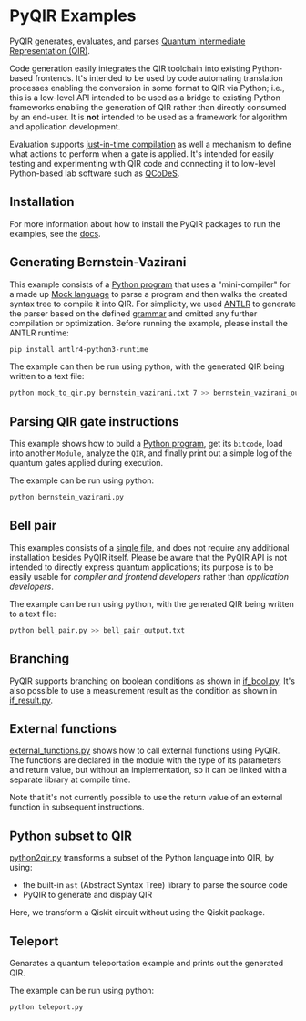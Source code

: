 # PyQIR Examples

PyQIR generates, evaluates, and parses
[Quantum Intermediate Representation (QIR)](https://github.com/qir-alliance/qir-spec).

Code generation easily integrates the QIR toolchain into existing Python-based
frontends. It's intended to be used by code automating translation processes
enabling the conversion in some format to QIR via Python; i.e., this is a
low-level API intended to be used as a bridge to existing Python frameworks
enabling the generation of QIR rather than directly consumed by an end-user. It
is **not** intended to be used as a framework for algorithm and application
development.

Evaluation supports
[just-in-time compilation](https://en.wikipedia.org/wiki/Just-in-time_compilation)
as well a mechanism to define what actions to perform when a gate is applied.
It's intended for easily testing and experimenting with QIR code and connecting
it to low-level Python-based lab software such as
[QCoDeS](https://qcodes.github.io/Qcodes/examples/15_minutes_to_QCoDeS.html#Introduction).

## Installation

For more information about how to install the PyQIR packages to run the examples, see the [docs](https://www.qir-alliance.org/pyqir/).

## Generating Bernstein-Vazirani

This example consists of a [Python program](mock_to_qir.py) that uses a
"mini-compiler" for a made up [Mock language](mock_language) to parse a program
and then walks the created syntax tree to compile it into QIR. For simplicity,
we used [ANTLR](https://www.antlr.org/) to generate the parser based on the
defined [grammar](mock_language/MockLanguage.g4) and omitted any further
compilation or optimization. Before running the example, please install the
ANTLR runtime:

```bash
pip install antlr4-python3-runtime
```

The example can then be run using python, with the generated QIR being written
to a text file:

```bash
python mock_to_qir.py bernstein_vazirani.txt 7 >> bernstein_vazirani_output.txt
```

## Parsing QIR gate instructions

This example shows how to build a [Python program](bernstein_vazirani.py),
get its `bitcode`, load into another `Module`, analyze the `QIR`, and
finally print out a simple log of the quantum gates applied during execution.

The example can be run using python:

```bash
python bernstein_vazirani.py
```

## Bell pair

This examples consists of a [single file](bell_pair.py), and does not require
any additional installation besides PyQIR itself. Please be aware that the PyQIR
API is not intended to directly express quantum applications; its purpose is to
be easily usable for *compiler and frontend developers* rather than *application
developers*.

The example can be run using python, with the generated QIR being written to a
text file:

```bash
python bell_pair.py >> bell_pair_output.txt
```

## Branching

PyQIR supports branching on boolean conditions as shown in [if_bool.py](if_bool.py).
It's also possible to use a measurement result as the condition as shown in [if_result.py](if_result.py).

## External functions

[external_functions.py](external_functions.py) shows how to call external
functions using PyQIR. The functions are declared in the module with the type of
its parameters and return value, but without an implementation, so it can be
linked with a separate library at compile time.

Note that it's not currently possible to use the return value of an external
function in subsequent instructions.

## Python subset to QIR

[python2qir.py](python2qir.py) transforms a subset of the Python language into QIR, by using:

- the built-in `ast` (Abstract Syntax Tree) library to parse the source code
- PyQIR to generate and display QIR

Here, we transform a Qiskit circuit without using the Qiskit package.

## Teleport

Genarates a quantum teleportation example and prints out the generated QIR.

The example can be run using python:

```bash
python teleport.py
```
